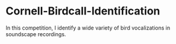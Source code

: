 # Cornell-Birdcall-Identification
In this competition, I identify a wide variety of bird vocalizations in soundscape recordings.
